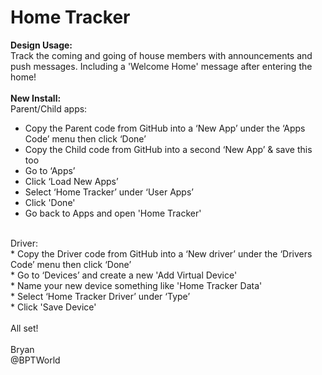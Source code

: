 # Home Tracker
<b>Design Usage:</b><br>
Track the coming and going of house members with announcements and push messages. Including a 'Welcome Home' message after entering the home!<br><br>
<b>New Install:</b><br>
Parent/Child apps:<br>
* Copy the Parent code from GitHub into a ‘New App’ under the ‘Apps Code’ menu then click ‘Done’
* Copy the Child code from GitHub into a second ‘New App’ & save this too
* Go to ‘Apps’
* Click ‘Load New Apps’
* Select ‘Home Tracker’ under ‘User Apps’
* Click 'Done'
* Go back to Apps and open 'Home Tracker'
<br>
Driver:<br>
* Copy the Driver code from GitHub into a ‘New driver’ under the ‘Drivers Code’ menu then click ‘Done’<br>
* Go to ‘Devices’ and create a new 'Add Virtual Device'<br>
* Name your new device something like 'Home Tracker Data'<br>
* Select ‘Home Tracker Driver’ under ‘Type’<br>
* Click 'Save Device'<br>
<br>
All set!
<br><br>
Bryan<br>
@BPTWorld
